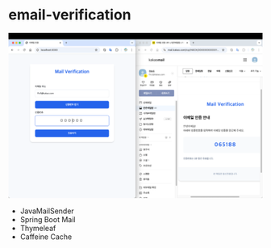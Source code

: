 # email-verification


![sample.png](img/sample.png)

- JavaMailSender
- Spring Boot Mail
- Thymeleaf
- Caffeine Cache

